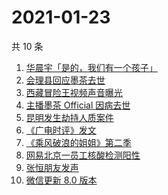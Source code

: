 # 2021-01-23

共 10 条

<!-- BEGIN -->
<!-- 最后更新时间 Sat Jan 23 2021 04:30:04 GMT+0800 (CST) -->
1. [华晨宇「是的，我们有一个孩子」](https://www.zhihu.com/search?q=华晨宇张碧晨)
1. [会理县回应墨茶去世 ](https://www.zhihu.com/search?q=墨茶)
1. [西藏冒险王视频声音曝光](https://www.zhihu.com/search?q=西藏冒险王)
1. [主播墨茶 Official 因病去世](https://www.zhihu.com/search?q=墨茶去世)
1. [昆明发生劫持人质案件](https://www.zhihu.com/search?q=昆明劫持)
1. [《广电时评》发文](https://www.zhihu.com/search?q=广电封杀郑爽)
1. [《乘风破浪的姐姐》第二季](https://www.zhihu.com/search?q=浪姐2)
1. [网易北京一员工核酸检测阳性](https://www.zhihu.com/search?q=网易)
1. [张恒朋友发声 ](https://www.zhihu.com/search?q=张恒朋友采访)
1. [微信更新 8.0 版本](https://www.zhihu.com/search?q=微信更新)
<!-- END -->

